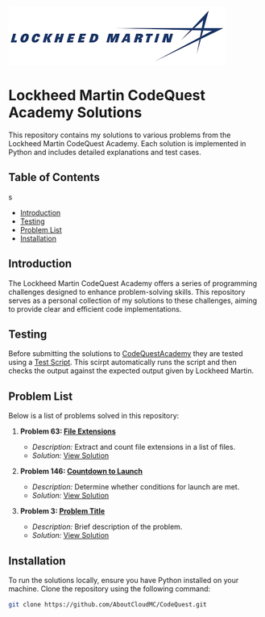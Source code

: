 ![Lockheed Martin Logo](assets/lmlogo.png)
# Lockheed Martin CodeQuest Academy Solutions

This repository contains my solutions to various problems from the Lockheed Martin CodeQuest Academy. Each solution is implemented in Python and includes detailed explanations and test cases.

## Table of Contents
s
- [Introduction](#introduction)
- [Testing](#testing)
- [Problem List](#problem-list)
- [Installation](#installation)

## Introduction

The Lockheed Martin CodeQuest Academy offers a series of programming challenges designed to enhance problem-solving skills. This repository serves as a personal collection of my solutions to these challenges, aiming to provide clear and efficient code implementations.

## Testing

Before submitting the solutions to [CodeQuestAcademy](https://lmcodequestacademy.com) they are tested using a [Test Script](test.py). This scirpt automatically runs the script and then checks the output against the expected output given by Lockheed Martin.

## Problem List

Below is a list of problems solved in this repository:

1. **Problem 63: [File Extensions](https://lmcodequestacademy.com/problem/file-extensions)**
   - *Description:* Extract and count file extensions in a list of files.
   - *Solution:* [View Solution](./Problem63-FileExtensions/app.py)

2. **Problem 146: [Countdown to Launch](https://lmcodequestacademy.com/problem/countdown-to-launch)**
   - *Description:* Determine whether conditions for launch are met.
   - *Solution:* [View Solution](./Problem146/app.py)

3. **Problem 3: [Problem Title](link-to-problem-description)**
   - *Description:* Brief description of the problem.
   - *Solution:* [View Solution](link-to-solution-file)


## Installation

To run the solutions locally, ensure you have Python installed on your machine. Clone the repository using the following command:

```bash
git clone https://github.com/AboutCloudMC/CodeQuest.git
